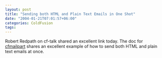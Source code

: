 ```yaml
---
layout: post
title: "Sending both HTML and Plain Text Emails in One Shot"
date: "2004-01-21T07:01:57+06:00"
categories: ColdFusion 
tags: 
---
```


Robert Redpath on cf-talk shared an excellent link today. The doc for <a href="http://livedocs.macromedia.com/coldfusion/6.1/htmldocs/tags-pb3.htm">cfmailpart</a> shares an excellent example of how to send both HTML and plain text emails at once.
